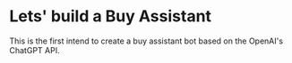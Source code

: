 # Lets' build a Buy Assistant

This is the first intend to create a buy assistant bot based on the OpenAI's ChatGPT API.
